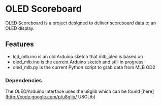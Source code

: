OLED Scoreboard
===============

OLED Scoreboard is a project designed to deliver scoreboard data to an OLED display.

## Features

* lcd_mlb.ino is an old Arduino sketch that mlb_oled is based on
* oled_mlb.ino is the current Arduino sketch and still in progress
* oled_mlb.py is the current Python script to grab data from MLB GD2

### Dependencies
The OLED/Arduino interface uses the u8glib which can be found [here](http://code.google.com/p/u8glib/ U8GLib)
